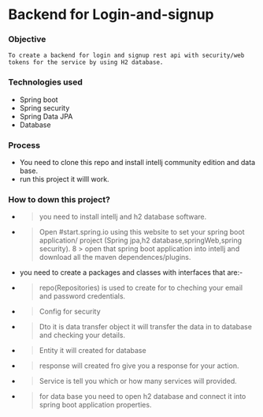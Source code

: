 # Backend for Login-and-signup
### Objective
    To create a backend for login and signup rest api with security/web tokens for the service by using H2 database.
### Technologies used
* Spring boot 
* Spring security
* Spring Data JPA
* Database
 
 ### Process 
 * You  need to clone this repo and install intellj community edition  and data base.
 * run this project it willl work.
 
 ### How to down this project?
 * > you need to install intellj and h2 database software.
 * > Open #start.spring.io using this website to set  your spring boot application/ project (Spring jpa,h2 database,springWeb,spring security).
 8 > open that spring boot application into intellj and download all the  maven dependences/plugins.
 * you need to create a packages and classes with interfaces that are:-
  * > repo(Repositories) is used to create for to cheching your email and password credentials.
  * > Config for security 
  * > Dto it is data transfer object it will transfer the data in to database and checking your details.
  * > Entity it will created for  database 
  * > response will created fro give you a response for your action.
  * > Service is tell you which or how many services will provided.
  * > for data base you need to open h2 database and connect it into spring boot  application properties.
 
